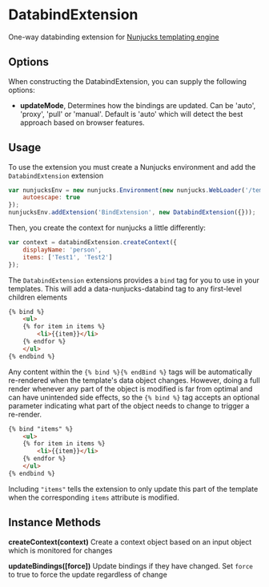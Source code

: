 DatabindExtension
=================

One-way databinding extension for [Nunjucks templating engine](http://mozilla.github.io/nunjucks/)

Options
-----
When constructing the DatabindExtension, you can supply the following options:

* **updateMode**, Determines how the bindings are updated. Can be 'auto', 'proxy', 'pull' or 'manual'. Default is 'auto' which will detect the best approach based on browser features.

Usage
-----
To use the extension you must create a Nunjucks environment and add the `DatabindExtension` extension
```javascript
var nunjucksEnv = new nunjucks.Environment(new nunjucks.WebLoader('/templates'), {
    autoescape: true
});
nunjucksEnv.addExtension('BindExtension', new DatabindExtension({}));
```

Then, you create the context for nunjucks a little differently:
```javascript
var context = databindExtension.createContext({
    displayName: 'person',
    items: ['Test1', 'Test2']
});
```

The `DatabindExtension` extensions provides a `bind` tag for you to use in your templates. This will add a data-nunjucks-databind tag to any first-level children elements
```html
{% bind %}
    <ul>
    {% for item in items %}
        <li>{{item}}</li>
    {% endfor %}
    </ul>
{% endbind %}
```

Any content within the `{% bind %}{% endBind %}` tags will be automatically re-rendered when the template's data object changes. However, doing a full render whenever any part of the object is modified is far from optimal and can have unintended side effects, so the `{% bind %}` tag accepts an optional parameter indicating what part of the object needs to change to trigger a re-render.
```html
{% bind "items" %}
    <ul>
    {% for item in items %}
        <li>{{item}}</li>
    {% endfor %}
    </ul>
{% endbind %}
```

Including `"items"` tells the extension to only update this part of the template when the corresponding `items` attribute is modified.

Instance Methods
-----
**createContext(context)**
Create a context object based on an input object which is monitored for changes

**updateBindings([force])**
Update bindings if they have changed. Set `force` to true to force the update regardless of change